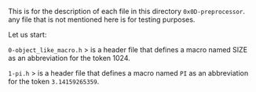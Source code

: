 This is for the description of each file in this directory `0x0D-preprocessor`.
any file that is not mentioned here is for testing purposes.

Let us start:

`0-object_like_macro.h` > is a header file that defines a macro named SIZE as an abbreviation for the token 1024.

`1-pi.h` > is a header file that defines a macro named `PI` as an abbreviation for the token `3.14159265359`.
